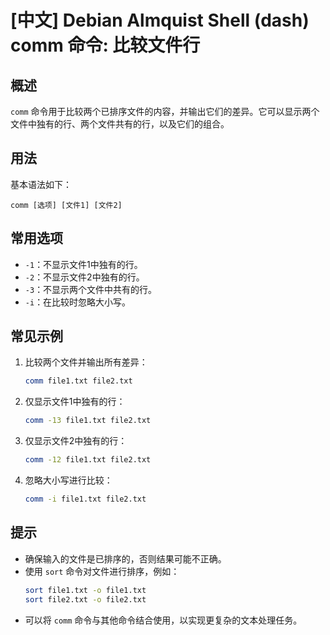 # [中文] Debian Almquist Shell (dash) comm 命令: 比较文件行

## 概述
`comm` 命令用于比较两个已排序文件的内容，并输出它们的差异。它可以显示两个文件中独有的行、两个文件共有的行，以及它们的组合。

## 用法
基本语法如下：
```
comm [选项] [文件1] [文件2]
```

## 常用选项
- `-1`：不显示文件1中独有的行。
- `-2`：不显示文件2中独有的行。
- `-3`：不显示两个文件中共有的行。
- `-i`：在比较时忽略大小写。

## 常见示例
1. 比较两个文件并输出所有差异：
   ```bash
   comm file1.txt file2.txt
   ```

2. 仅显示文件1中独有的行：
   ```bash
   comm -13 file1.txt file2.txt
   ```

3. 仅显示文件2中独有的行：
   ```bash
   comm -12 file1.txt file2.txt
   ```

4. 忽略大小写进行比较：
   ```bash
   comm -i file1.txt file2.txt
   ```

## 提示
- 确保输入的文件是已排序的，否则结果可能不正确。
- 使用 `sort` 命令对文件进行排序，例如：
  ```bash
  sort file1.txt -o file1.txt
  sort file2.txt -o file2.txt
  ```
- 可以将 `comm` 命令与其他命令结合使用，以实现更复杂的文本处理任务。